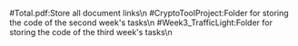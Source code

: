 #Total.pdf:Store all document links\n
#CryptoToolProject:Folder for storing the code of the second week's tasks\n
#Week3_TrafficLight:Folder for storing the code of the third week's tasks\n
   
